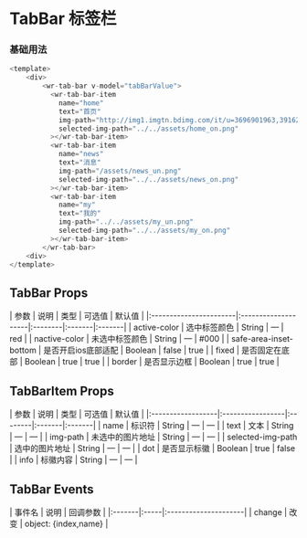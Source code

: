 # TabBar 标签栏

### 基础用法
```js
<template>
    <div>
        <wr-tab-bar v-model="tabBarValue"> 
          <wr-tab-bar-item
            name="home"
            text="首页"
            img-path="http://img1.imgtn.bdimg.com/it/u=3696901963,3916247602&fm=26&gp=0.jpg"
            selected-img-path="../../assets/home_on.png"
          ></wr-tab-bar-item>
          <wr-tab-bar-item
            name="news"
            text="消息"
            img-path="/assets/news_un.png"
            selected-img-path="../../assets/news_on.png"
          ></wr-tab-bar-item>
          <wr-tab-bar-item
            name="my"
            text="我的"
            img-path="../../assets/my_un.png"
            selected-img-path="../../assets/my_on.png"
          ></wr-tab-bar-item>
        </wr-tab-bar>
    <div>
</template>
```

## TabBar Props

<md-table-warp>
| 参数                   | 说明                | 类型    | 可选值 | 默认值 |
|:-----------------------|:--------------------|:--------|:-------|:-------|
| active-color           | 选中标签颜色        | String  | —      | red    |
| nactive-color          | 未选中标签颜色      | String  | —      | #000   |
| safe-area-inset-bottom | 是否开启ios底部适配 | Boolean | false  | true   |
| fixed                  | 是否固定在底部      | Boolean | true   | true   |
| border                 | 是否显示边框        | Boolean | true   | true   |
                                
</md-table-warp>

## TabBarItem Props

<md-table-warp>
| 参数              | 说明             | 类型    | 可选值 | 默认值 |
|:------------------|:-----------------|:--------|:-------|:-------|
| name              | 标识符           | String  | —      | —      |
| text              | 文本             | String  | —      | —      |
| img-path          | 未选中的图片地址 | String  | —      | —      |
| selected-img-path | 选中的图片地址   | String  | —      | —      |
| dot               | 是否显示标徽     | Boolean | true   | false  |
| info              | 标徽内容         | String  | —      | —      |
</md-table-warp>

## TabBar Events

<md-table-warp> 
| 事件名 | 说明 | 回调参数             |
|:-------|:-----|:---------------------|
| change | 改变 | object: {index,name} |
</md-table-warp>